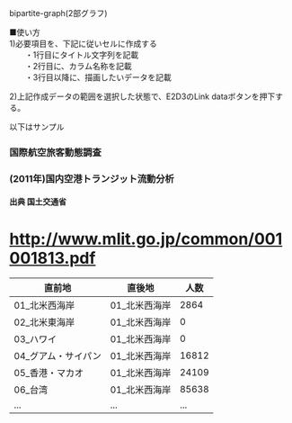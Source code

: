 bipartite-graph(2部グラフ)

■使い方  
1)必要項目を、下記に従いセルに作成する  
　　・1行目にタイトル文字列を記載  
　　・2行目に、カラム名称を記載  
　　・3行目以降に、描画したいデータを記載  
  
2)上記作成データの範囲を選択した状態で、E2D3のLink dataボタンを押下する。  
  
以下はサンプル  
### 国際航空旅客動態調査  
### (2011年)国内空港トランジット流動分析  
#### 出典 国土交通省  
http://www.mlit.go.jp/common/001001813.pdf
====  
  
|直前地|直後地|人数|
|---|---|---|  
|01_北米西海岸|01_北米西海岸|2864|
|02_北米東海岸|01_北米西海岸|0|
|03_ハワイ|01_北米西海岸|0|
|04_グアム・サイパン|01_北米西海岸|16812|
|05_香港・マカオ|01_北米西海岸|24109|
|06_台湾|01_北米西海岸|85638|
|...|...|...|  
